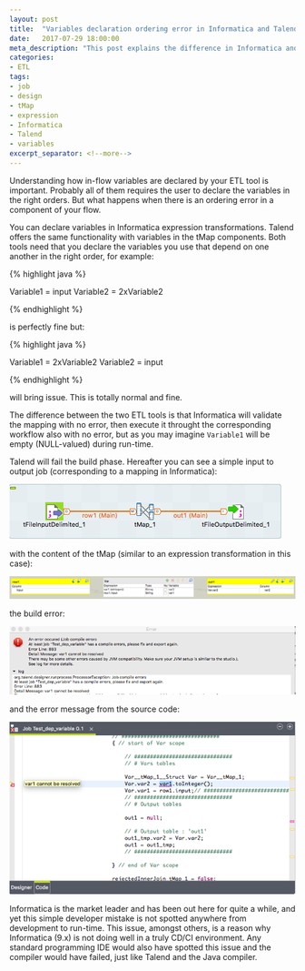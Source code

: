 ```yaml
---
layout: post
title:  "Variables declaration ordering error in Informatica and Talend"
date:   2017-07-29 18:00:00
meta_description: "This post explains the difference in Informatica and Talend with respect to variables declaration errors"
categories: 
- ETL
tags:
- job
- design
- tMap
- expression
- Informatica
- Talend
- variables
excerpt_separator: <!--more-->
---
```


Understanding how in-flow variables are declared by your ETL tool is important. Probably all of them requires the user to declare the variables in the right orders. But what happens when there is an ordering error in a component of your flow.

<!--more-->

You can declare variables in Informatica expression transformations. Talend offers the same functionality with variables in the tMap components. Both tools need that you declare the variables you use that depend on one another in the right order, for example:

{% highlight java %}

Variable1 = input 
Variable2 = 2xVariable2

{% endhighlight %} 

is perfectly fine but: 

{% highlight java %}

Variable1 = 2xVariable2 
Variable2 = input

{% endhighlight %} 

will bring issue. This is totally normal and fine.

The difference between the two ETL tools is that Informatica will validate the mapping with no error, then execute it throught the corresponding workflow also with no error, but as you may imagine `Variable1` will be empty (NULL-valued) during run-time.

Talend will fail the build phase. Hereafter you can see a simple input to output job (corresponding to a mapping in Informatica):

![Example of a job with a variable dependency error](/images/variables-dep/flow.png)

with the content of the tMap (similar to an expression transformation in this case):

![Example of a tmap with a variable dependency error](/images/variables-dep/tmap.png)

the build error:

![Example of a job with a variable dependency error: build error](/images/variables-dep/build_error.png)

and the error message from the source code:

![Example of a job with a variable dependency error](/images/variables-dep/code_error.png)

Informatica is the market leader and has been out here for quite a while, and yet this simple developer mistake is not spotted anywhere from development to run-time. This issue, amongst others, is a reason why Informatica (9.x) is not doing well in a truly CD/CI environment. Any standard programming IDE would also have spotted this issue and the compiler would have failed, just like Talend and the Java compiler.
